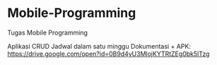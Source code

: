 # Mobile-Programming
Tugas Mobile Programming

Aplikasi CRUD Jadwal dalam satu minggu
Dokumentasi + APK: https://drive.google.com/open?id=0B9d4yU3MlojKYTRtZEg0bk5lTzg
